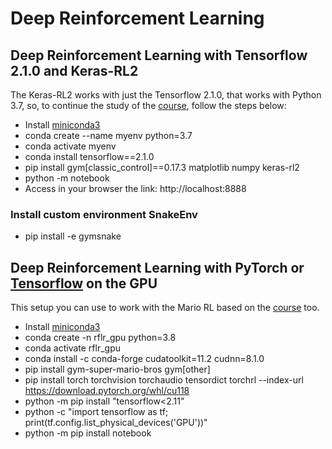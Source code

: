 # Deep Reinforcement Learning

## Deep Reinforcement Learning with Tensorflow 2.1.0 and Keras-RL2

The Keras-RL2 works with just the Tensorflow 2.1.0, that works with Python 3.7, so, to continue the study of the [course](https://www.udemy.com/course/practical-ai-with-python-and-reinforcement-learning/), follow the steps below:

- Install [miniconda3](https://docs.anaconda.com/free/miniconda/index.html)
- conda create --name myenv python=3.7
- conda activate myenv
- conda install tensorflow==2.1.0 
- pip install gym[classic_control]==0.17.3 matplotlib numpy keras-rl2
- python -m notebook
- Access in your browser the link: http://localhost:8888

### Install custom environment SnakeEnv

- pip install -e gymsnake

## Deep Reinforcement Learning with PyTorch or [Tensorflow](https://www.tensorflow.org/install/pip?hl=pt-br#windows-native) on the GPU

This setup you can use to work with the Mario RL based on the [course](https://www.youtube.com/watch?v=_gmQZToTMac) too.

- Install [miniconda3](https://docs.anaconda.com/free/miniconda/index.html)
- conda create -n rflr_gpu python=3.8
- conda activate rflr_gpu
- conda install -c conda-forge cudatoolkit=11.2 cudnn=8.1.0
- pip install gym-super-mario-bros gym[other]
- pip install torch torchvision torchaudio tensordict torchrl --index-url https://download.pytorch.org/whl/cu118
- python -m pip install "tensorflow<2.11"
- python -c "import tensorflow as tf; print(tf.config.list_physical_devices('GPU'))"
- python -m pip install notebook
